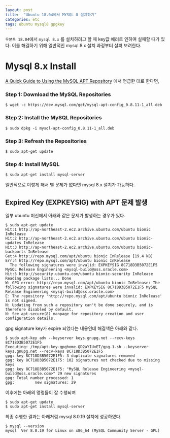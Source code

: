 ```yaml
---
layout: post
title:  "Ubuntu 18.04에서 MYSQL 8 설치하기"
categories: etc
tags: ubuntu mysql8 gpgkey
---
```


`우분투 18.04`에서 `mysql 8.x` 를 설치하려고 할 때 key값 에러로 인하여 실패할 때가 있다. 이를 해결하기 위해 일반적인 mysql 8.x 설치 과정부터 살펴 보려한다.

# Mysql 8.x Install
[A Quick Guide to Using the MySQL APT Repository](https://dev.mysql.com/doc/mysql-apt-repo-quick-guide/en/) 에서 언급한 대로 한다면,

### Step 1: Download the MySQL Repositories
```
$ wget -c https://dev.mysql.com/get/mysql-apt-config_0.8.11-1_all.deb
```

### Step 2: Install the MySQL Repositories
```
$ sudo dpkg -i mysql-apt-config_0.8.11-1_all.deb
```

### Step 3: Refresh the Repositories
```
$ sudo apt-get update
```

### Step 4: Install MySQL
```
$ sudo apt-get install mysql-server
```
일반적으로 이렇게 해서 별 문제가 없다면 mysql 8.x 설치가 가능하다.

## Expired Key (EXPKEYSIG) with APT 문제 발생
일부 ubuntu 머신에서 아래와 같은 문제가 발생하는 경우가 있다.

```shell script
$ sudo apt-get update
Hit:1 http://ap-northeast-2.ec2.archive.ubuntu.com/ubuntu bionic InRelease
Hit:2 http://ap-northeast-2.ec2.archive.ubuntu.com/ubuntu bionic-updates InRelease
Hit:3 http://ap-northeast-2.ec2.archive.ubuntu.com/ubuntu bionic-backports InRelease
Get:4 http://repo.mysql.com/apt/ubuntu bionic InRelease [19.4 kB]
Err:4 http://repo.mysql.com/apt/ubuntu bionic InRelease
  The following signatures were invalid: EXPKEYSIG 8C718D3B5072E1F5 MySQL Release Engineering <mysql-build@oss.oracle.com>
Hit:5 http://security.ubuntu.com/ubuntu bionic-security InRelease
Reading package lists... Done
W: GPG error: http://repo.mysql.com/apt/ubuntu bionic InRelease: The following signatures were invalid: EXPKEYSIG 8C718D3B5072E1F5 MySQL Release Engineering <mysql-build@oss.oracle.com>
E: The repository 'http://repo.mysql.com/apt/ubuntu bionic InRelease' is not signed.
N: Updating from such a repository can't be done securely, and is therefore disabled by default.
N: See apt-secure(8) manpage for repository creation and user configuration details.
```

gpg signature key가 expire 되었다는 내용인데 해결책은 아래와 같다.

```shell script
$ sudo apt-key adv --keyserver keys.gnupg.net --recv-keys 8C718D3B5072E1F5
Executing: /tmp/apt-key-gpghome.QD2aYIUvET/gpg.1.sh --keyserver keys.gnupg.net --recv-keys 8C718D3B5072E1F5
gpg: key 8C718D3B5072E1F5: 3 duplicate signatures removed
gpg: key 8C718D3B5072E1F5: 102 signatures not checked due to missing keys
gpg: key 8C718D3B5072E1F5: "MySQL Release Engineering <mysql-build@oss.oracle.com>" 29 new signatures
gpg: Total number processed: 1
gpg:         new signatures: 29
```

이후에는 아래의 명령들이 잘 수행되며
```
$ sudo apt-get update
$ sudo apt-get install mysql-server
```

최종 수행한 결과는 아래처럼 mysql 8.0.19 설치에 성공하였다.
```
$ mysql --version
mysql  Ver 8.0.19 for Linux on x86_64 (MySQL Community Server - GPL)
```
